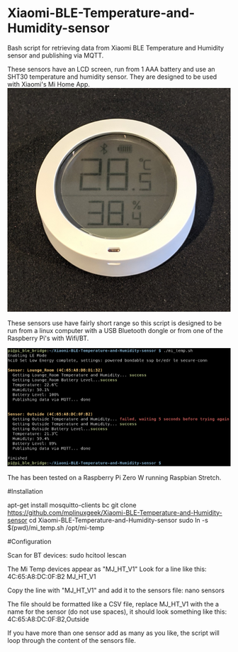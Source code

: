 # Xiaomi-BLE-Temperature-and-Humidity-sensor
Bash script for retrieving data from Xiaomi BLE Temperature and Humidity sensor and publishing via MQTT.

These sensors have an LCD screen, run from 1 AAA battery and use an SHT30 temperature and humidity sensor. They are designed to be used with Xiaomi's Mi Home App.
![Alt text](images/MiTemp.jpg?raw=true "Title")

These sensors use have fairly short range so this script is designed to be run from a linux computer with a USB Bluetooth dongle or from one of the Raspberry Pi's with Wifi/BT.

![Alt text](images/screenshot.png?raw=true "Title")

The has been tested on a Raspberry Pi Zero W running Raspbian Stretch.


#Installation

apt-get install mosquitto-clients bc
git clone https://github.com/mplinuxgeek/Xiaomi-BLE-Temperature-and-Humidity-sensor
cd Xiaomi-BLE-Temperature-and-Humidity-sensor
sudo ln -s $(pwd)/mi_temp.sh /opt/mi-temp


#Configuration

Scan for BT devices:
sudo hcitool lescan

The Mi Temp devices appear as "MJ_HT_V1"
Look for a line like this:
4C:65:A8:DC:0F:B2 MJ_HT_V1

Copy the line with "MJ_HT_V1" and add it to the sensors file:
nano sensors

The file should be formatted like a CSV file, replace MJ_HT_V1 with the a name for the sensor (do not use spaces), it should look something like this:
4C:65:A8:DC:0F:B2,Outside

If you have more than one sensor add as many as you like, the script will loop through the content of the sensors file.
